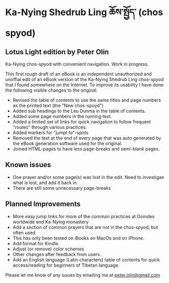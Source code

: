# Ka-Nying Shedrub Ling ཆོས་སྤྱོད་ (chos spyod) 
## Lotus Light edition by Peter Olin

Ka-Nying chos-spyod with convenient navigation. Work in progress.

This first rough draft of an eBook is an independent unauthorized and unoffial edit of an eBook version of the Ka-Nying Shedrub Ling chos-spyod that I found somewhere on the Internet. To improve its usability I have done the following visible changes to the original.
- Revised the table of contents to use the same titles and page numbers as the printed text (the "New chos-spoyd")
- Added sub headings to the Leu Dunma in the table of contents.
- Added some page numbers in the running text.
- Added a limited set of links for quick navigation to follow frequent "routes" through various practices.
- Added markers for "jumpt to"-spots
- Removed the text at the end of every page that was auto generated by the eBook generation software used for the original. 
- Joined HTML-pages to have less page-breaks and semi-blank pages.

## Known issues
- One prayer and/or some page(s) was lost in the edit. Need to investigae what is lost, and add it back in.
- There are still some unnecessary page-breaks

## Planned Improvements
- More easy jump links for more of the common practices at Gomdes worldwide and Ka-Nying monastery
- Add a section of common prayers that are not in the chos-spyod, but often used
- This has only been tested on iBooks on MacOs and on iPhone.
- Add format for Kindle.
- Adjust (or remove) color schemes
- Other changes after feedback from users.
- Add an English language (Latin characters) table of contents for quick access/reading for beginners of Tibetan language.

Please let me know of any issues by emailing me at peter.olin@gmail.com




